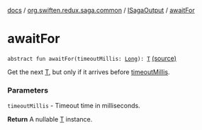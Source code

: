 [docs](../../index.md) / [org.swiften.redux.saga.common](../index.md) / [ISagaOutput](index.md) / [awaitFor](./await-for.md)

# awaitFor

`abstract fun awaitFor(timeoutMillis: `[`Long`](https://kotlinlang.org/api/latest/jvm/stdlib/kotlin/-long/index.html)`): `[`T`](index.md#T) [(source)](https://github.com/protoman92/KotlinRedux/tree/master/common/common-saga/src/main/kotlin/org/swiften/redux/saga/common/CommonSaga.kt#L211)

Get the next [T](index.md#T), but only if it arrives before [timeoutMillis](await-for.md#org.swiften.redux.saga.common.ISagaOutput$awaitFor(kotlin.Long)/timeoutMillis).

### Parameters

`timeoutMillis` - Timeout time in milliseconds.

**Return**
A nullable [T](index.md#T) instance.

